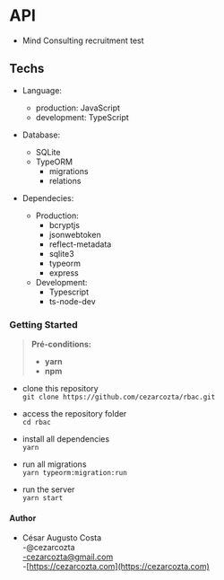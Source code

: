 # API  

- Mind Consulting recruitment test  

## Techs  

- Language:  
  - production: JavaScript  
  - development: TypeScript  

- Database:  
  - SQLite  
  - TypeORM
    - migrations  
    - relations  

- Dependecies:  
  - Production:  
    - bcryptjs  
    - jsonwebtoken  
    - reflect-metadata  
    - sqlite3  
    - typeorm  
    - express  
  - Development:  
    - Typescript  
    - ts-node-dev  

### Getting Started  

>**Pré-conditions:**
>
> - **yarn**  
> - **npm**  

- clone this repository  
`git clone https://github.com/cezarcozta/rbac.git`  

- access the repository folder  
`cd rbac`  

- install all dependencies  
`yarn`  

- run all migrations  
`yarn typeorm:migration:run`  

- run the server  
`yarn start`  

#### Author  

- César Augusto Costa  
  -@cezarcozta  
  -cezarcozta@gmail.com  
  -[https://cezarcozta.com](https://cezarcozta.com)  
  
